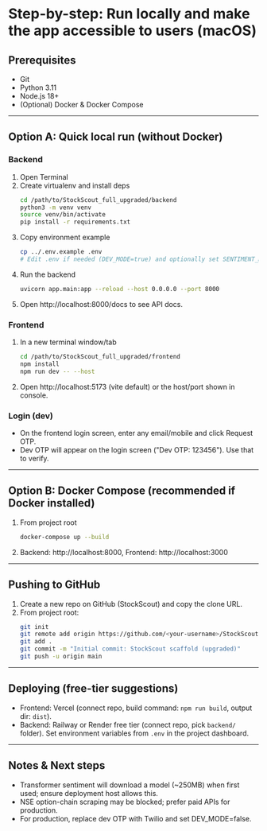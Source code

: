 # Step-by-step: Run locally and make the app accessible to users (macOS)

## Prerequisites
- Git
- Python 3.11
- Node.js 18+
- (Optional) Docker & Docker Compose

---
## Option A: Quick local run (without Docker)

### Backend
1. Open Terminal
2. Create virtualenv and install deps
   ```bash
   cd /path/to/StockScout_full_upgraded/backend
   python3 -m venv venv
   source venv/bin/activate
   pip install -r requirements.txt
   ```
3. Copy environment example
   ```bash
   cp ../.env.example .env
   # Edit .env if needed (DEV_MODE=true) and optionally set SENTIMENT_MODE=transformer
   ```
4. Run the backend
   ```bash
   uvicorn app.main:app --reload --host 0.0.0.0 --port 8000
   ```
5. Open http://localhost:8000/docs to see API docs.

### Frontend
1. In a new terminal window/tab
   ```bash
   cd /path/to/StockScout_full_upgraded/frontend
   npm install
   npm run dev -- --host
   ```
2. Open http://localhost:5173 (vite default) or the host/port shown in console.

### Login (dev)
- On the frontend login screen, enter any email/mobile and click Request OTP.
- Dev OTP will appear on the login screen ("Dev OTP: 123456"). Use that to verify.

---
## Option B: Docker Compose (recommended if Docker installed)
1. From project root
   ```bash
   docker-compose up --build
   ```
2. Backend: http://localhost:8000, Frontend: http://localhost:3000

---
## Pushing to GitHub
1. Create a new repo on GitHub (StockScout) and copy the clone URL.
2. From project root:
   ```bash
   git init
   git remote add origin https://github.com/<your-username>/StockScout.git
   git add .
   git commit -m "Initial commit: StockScout scaffold (upgraded)"
   git push -u origin main
   ```

---
## Deploying (free-tier suggestions)
- Frontend: Vercel (connect repo, build command: `npm run build`, output dir: `dist`).
- Backend: Railway or Render free tier (connect repo, pick `backend/` folder). Set environment variables from `.env` in the project dashboard.

---
## Notes & Next steps
- Transformer sentiment will download a model (~250MB) when first used; ensure deployment host allows this.
- NSE option-chain scraping may be blocked; prefer paid APIs for production.
- For production, replace dev OTP with Twilio and set DEV_MODE=false.
